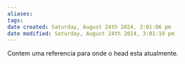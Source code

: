 ```yaml
---
aliases: 
tags: 
date created: Saturday, August 24th 2024, 3:01:06 pm
date modified: Saturday, August 24th 2024, 3:01:19 pm
---
```

Contem uma referencia para onde o head esta atualmente.